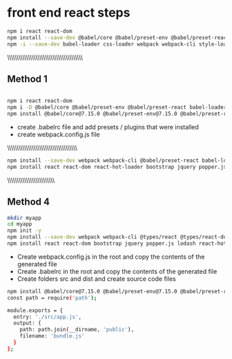 
# front end react steps

```bash
npm i react react-dom
npm install --save-dev @babel/core @babel/preset-env @babel/preset-react
npm -i --save-dev babel-loader css-loader webpack webpack-cli style-loader webpack-dev-server
```

\\\\\\\\\\\\\\\\\\\\\\\\\\\\\\\\\\\\\\\\\\\\\\\\\\\\\\\\\\\\\\\\\\\\\\\\\\\\\\\\

## Method 1

```bash

npm i react react-dom
npm i -D @babel/core @babel/preset-env @babel/preset-react babel-loader file-loader css-loader style-loader webpack webpack-cli html-webpack-plugin
npm install @babel/core@7.15.0 @babel/preset-env@7.15.0 @babel/preset-react@7.14.5

```

- create .babelrc file and add presets / plugins that were installed
- create webpack.config.js file

\\\\\\\\\\\\\\\\\\\\\\\\\\\\\\\\\\\\\\\\\\\\\\\\\\\\\\\\\\\\\\\\\\\\\\\\\\

```bash
npm install --save-dev webpack webpack-cli @babel/preset-react babel-loader @babel/core @babel/preset-env @hot-loader/react-dom webpack-dev-server css-loader style-loader html-webpack-plugin postcss-loader autoprefixer jest babel-jest css-loader style-loader file-loader url-loader lodash-webpack-plugin prettier
npm install react react-dom react-hot-loader bootstrap jquery popper.js tailwindcss lodash
```

\\\\\\\\\\\\\\\\\\\\\\\\\\\\\\\\\\\\\\\\\\\\\\\\\\

## Method 4

```bash
mkdir myapp
cd myapp
npm init -y
npm install --save-dev webpack webpack-cli @types/react @types/react-dom @babel/preset-react babel-loader @babel/core @babel/preset-env @hot-loader/react-dom css-loader style-loader css-loader style-loader html-webpack-plugin jest babel-jest lodash-webpack-plugin url-loader postcss-loader autoprefixer prettier webpack-dev-server file-loader typescript ts-loader @hot-loader/react-dom
npm install react react-dom bootstrap jquery popper.js lodash react-hot-loader
```

- Create webpack.config.js in the root and copy the contents of the generated file
- Create .babelrc in the root and copy the contents of the generated file
- Create folders src and dist and create source code files

```bash
npm install @babel/core@7.15.0 @babel/preset-env@7.15.0 @babel/preset-react@7.14.5
const path = require('path');

module.exports = {
  entry: './src/app.js',
  output: {
    path: path.join(__dirname, 'public'),
    filename: 'bundle.js'
  }
};

```

